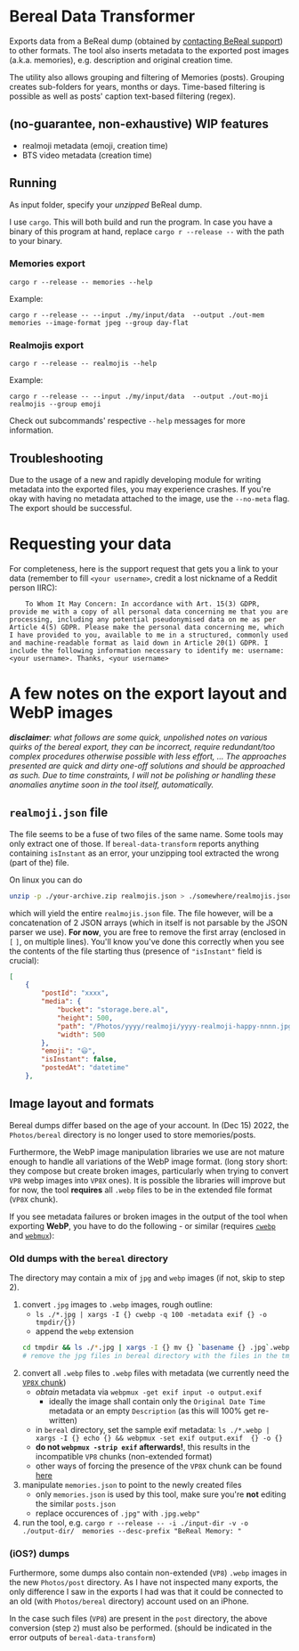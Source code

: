 # Bereal Data Transformer

Exports data from a BeReal dump (obtained by [contacting BeReal support](#requesting-your-data)) to other
formats. The tool also inserts metadata to the exported post images (a.k.a. memories), e.g. description and original creation time.

The utility also allows grouping and filtering of Memories (posts). Grouping
creates sub-folders for years, months or days. Time-based filtering is possible
as well as posts' caption text-based filtering (regex).

## (no-guarantee, non-exhaustive) WIP features
* realmoji metadata (emoji, creation time)
* BTS video metadata (creation time)

## Running

As input folder, specify your *unzipped* BeReal dump.

I use `cargo`. This will both build and run the program. In case you have a binary of this program at hand, replace `cargo r --release --` with the path to your binary.

### Memories export

    cargo r --release -- memories --help

Example:

    cargo r --release -- --input ./my/input/data  --output ./out-mem memories --image-format jpeg --group day-flat

### Realmojis export

    cargo r --release -- realmojis --help

Example:

    cargo r --release -- --input ./my/input/data  --output ./out-moji realmojis --group emoji

Check out subcommands' respective `--help` messages for more information.

## Troubleshooting

Due to the usage of a new and rapidly developing module for writing metadata into the exported files, you may experience crashes. If you're okay with having no metadata attached to the image,
use the `--no-meta` flag. The export should be successful.

# Requesting your data

For completeness, here is the support request that gets you a link to your data (remember to fill `<your username>`, credit a lost nickname of a Reddit person IIRC):

        To Whom It May Concern: In accordance with Art. 15(3) GDPR, provide me with a copy of all personal data concerning me that you are processing, including any potential pseudonymised data on me as per Article 4(5) GDPR. Please make the personal data concerning me, which I have provided to you, available to me in a structured, commonly used and machine-readable format as laid down in Article 20(1) GDPR. I include the following information necessary to identify me: username: <your username>. Thanks, <your username>

# A few notes on the export layout and WebP images

***disclaimer**: what follows are some quick, unpolished notes on various quirks of the bereal export, they can be incorrect, require redundant/too complex procedures otherwise possible with less effort, ... The approaches presented are quick and dirty one-off solutions and should be approached as such. Due to time constraints, I will not be polishing or handling these anomalies anytime soon in the tool itself, automatically.*

## `realmoji.json` file

The file seems to be a fuse of two files of the same name. Some tools may only extract one of those. If `bereal-data-transform` reports anything containing `isInstant` as an error, your unzipping tool extracted the wrong (part of the) file.

On linux you can do

```bash
unzip -p ./your-archive.zip realmojis.json > ./somewhere/realmojis.json
```

which will yield the entire `realmojis.json` file. The file however, will be a concatenation of 2 JSON arrays (which in itself is not parsable by the JSON parser we use). **For now**, you are free to remove the first array (enclosed in `[` `]`, on multiple lines). You'll know you've done this correctly when you see the contents of the file starting thus (presence of `"isInstant"` field is crucial):

```json
[
    {
        "postId": "xxxx",
        "media": {
            "bucket": "storage.bere.al",
            "height": 500,
            "path": "/Photos/yyyy/realmoji/yyyy-realmoji-happy-nnnn.jpg",
            "width": 500
        },
        "emoji": "😃",
        "isInstant": false,
        "postedAt": "datetime"
    },
```

## Image layout and formats

Bereal dumps differ based on the age of your account. In (Dec 15) 2022, the `Photos/bereal` directory is no longer used to store memories/posts.

Furthermore, the WebP image manipulation libraries we use are not mature enough to handle all
variations of the WebP image format. (long story short: they compose but create broken images, particularly when trying to convert `VP8` webp images into `VP8X` ones). It is possible the libraries will improve but for now, the tool **requires** all `.webp` files to be in the extended file format (`VP8X` chunk).

If you see metadata failures or broken images in the output of the tool when exporting **WebP**, you have to do the following - or similar (requires [`cwebp`](https://developers.google.com/speed/webp/docs/cwebp) and [`webmux`](https://developers.google.com/speed/webp/docs/webpmux)):

### Old dumps with the `bereal` directory

The directory may contain a mix of `jpg` and `webp` images (if not, skip to step 2).

1. convert `.jpg` images to `.webp` images, rough outline:
    * `ls ./*.jpg | xargs -I {} cwebp -q 100 -metadata exif {} -o tmpdir/{})`
    * append the `webp` extension 
    ```bash
    cd tmpdir && ls ./*.jpg | xargs -I {} mv {} `basename {} .jpg`.webp
    # remove the jpg files in bereal directory with the files in the tmpdir directory
    ```
2. convert all `.webp` files to `.webp` files with metadata (we currently need the [`VP8X` chunk](https://developers.google.com/speed/webp/docs/riff_container#extended_file_format))
    * *obtain* metadata via `webpmux -get exif input -o output.exif`
        * ideally the image shall contain only the `Original Date Time` metadata or an empty `Description`  (as this will 100% get re-written)
    * in `bereal` directory, set the sample exif metadata: `ls ./*.webp | xargs -I {} echo {} && webpmux -set exif output.exif  {} -o {}`
    * **do not `webpmux -strip exif` afterwards!**, this results in the incompatible `VP8` chunks (non-extended format)
    * other ways of forcing the presence of the `VP8X` chunk can be found [here](https://developers.google.com/speed/webp/docs/riff_container#extended_file_format)
3. manipulate `memories.json` to point to the newly created files
    * only `memories.json` is used by this tool, make sure you're **not** editing the similar `posts.json`
    * replace occurences of `.jpg"` with `.jpg.webp"`
4. run the tool, e.g. `cargo r --release -- -i ./input-dir -v -o  ./output-dir/  memories --desc-prefix "BeReal Memory: "`

### (iOS?) dumps

Furthermore, some dumps also contain non-extended (`VP8`) `.webp` images in the new `Photos/post` directory. As I have not inspected many exports, the only difference I saw in the exports I had was that it could be connected to an old (with `Photos/bereal` directory) account used on an iPhone.

In the case such files (`VP8`) are present in the `post` directory, the above conversion (step `2`) must also be performed. (should be indicated in the error outputs of `bereal-data-transform`)
